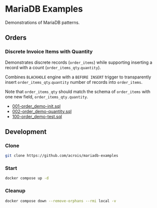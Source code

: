 # MariaDB Examples

Demonstrations of MariaDB patterns.

## Orders

### Discrete Invoice Items with Quantity

Demonstrates discrete records (`order_items`) while supporting inserting a record with a count (`order_items_qty`.`quantity`).

Combines `BLACKHOLE` engine with a `BEFORE INSERT` trigger to transparently insert `order_items_qty`.`quantity` number of records into `order_items`.

Note that `order_items_qty` should match the schema of `order_items` with one new field, `order_items_qty.quantity`.

- [001-order_demo-init.sql](./initdb.d/001-order_demo-init.sql)
- [002-order_demo-quantity.sql](./initdb.d/002-order_demo-quantity.sql)
- [100-order_demo-test.sql](./initdb.d/100-order_demo-test.sql)

## Development

### Clone

```sh
git clone https://github.com/acrois/mariadb-examples
```

### Start

```sh
docker compose up -d
```

### Cleanup

```sh
docker compose down --remove-orphans --rmi local -v
```